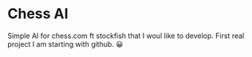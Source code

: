 # Chess AI
 Simple AI for chess.com ft stockfish that I woul like to develop. First real project I am starting with github. 😀
